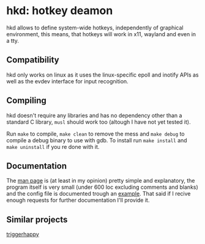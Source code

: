 # hkd: hotkey deamon
hkd allows to define system-wide hotkeys, independently of graphical environment,
this means, that hotkeys will work in x11, wayland and even in a tty.

## Compatibility
hkd only works on linux as it uses the linux-specific epoll and inotify APIs
as well as the evdev interface for input recognition.

## Compiling
hkd doesn't require any libraries and has no dependency other than a standard C
library, `musl` should work too (altough I have not yet tested it).

Run `make` to compile, `make clean` to remove the mess and `make debug` to 
compile a debug binary to use with gdb. To install run `make install` and 
`make uninstall` if you re done with it.

## Documentation
The [man page](hkd.1) is (at least in my opinion) pretty simple and explanatory,
the program itself is very small (under 600 loc excluding comments and blanks)
and the config file is documented trough an [example](template.conf). That said
if I recive enough requests for further documentation I'll provide it. 

## Similar projects
[triggerhappy](https://github.com/wertarbyte/triggerhappy)
